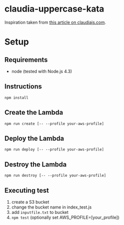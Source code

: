 # claudia-uppercase-kata

Inspiration taken from [this article on claudiajs.com](https://claudiajs.com/tutorials/designing-testable-lambdas.html).

# Setup

## Requirements

- node (tested with Node.js 4.3)

## Instructions

```
npm install
```

## Create the Lambda

```
npm run create [-- --profile your-aws-profile]
```

## Deploy the Lambda

```
npm run deploy [-- --profile your-aws-profile]
```

## Destroy the Lambda

```
npm run destroy [-- --profile your-aws-profile]
```


## Executing test

1. create a S3 bucket
2. change the bucket name in index_test.js
3. add `inputfile.txt` to bucket
4. `npm test` (optionally set AWS_PROFILE=[your_profile])
